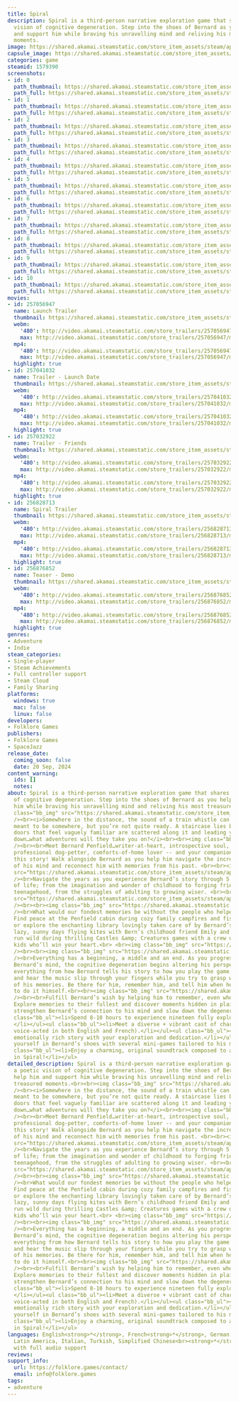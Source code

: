```yaml
---
title: Spiral
description: Spiral is a third-person narrative exploration game that shares a poetic
  vision of cognitive degeneration. Step into the shoes of Bernard as you help him
  and support him while braving his unravelling mind and reliving his most treasured
  moments.
image: https://shared.akamai.steamstatic.com/store_item_assets/steam/apps/1579390/header.jpg?t=1728140862
capsule_image: https://shared.akamai.steamstatic.com/store_item_assets/steam/apps/1579390/capsule_231x87.jpg?t=1728140862
categories: game
steamid: 1579390
screenshots:
- id: 0
  path_thumbnail: https://shared.akamai.steamstatic.com/store_item_assets/steam/apps/1579390/ss_da0c14b6f7bf932e1aa6322cdb94015349926010.600x338.jpg?t=1728140862
  path_full: https://shared.akamai.steamstatic.com/store_item_assets/steam/apps/1579390/ss_da0c14b6f7bf932e1aa6322cdb94015349926010.1920x1080.jpg?t=1728140862
- id: 1
  path_thumbnail: https://shared.akamai.steamstatic.com/store_item_assets/steam/apps/1579390/ss_135279ac781318b5ed6fb30093fc2af28ab2807b.600x338.jpg?t=1728140862
  path_full: https://shared.akamai.steamstatic.com/store_item_assets/steam/apps/1579390/ss_135279ac781318b5ed6fb30093fc2af28ab2807b.1920x1080.jpg?t=1728140862
- id: 2
  path_thumbnail: https://shared.akamai.steamstatic.com/store_item_assets/steam/apps/1579390/ss_acc19307a01803e34db172f01ee1be10bae44963.600x338.jpg?t=1728140862
  path_full: https://shared.akamai.steamstatic.com/store_item_assets/steam/apps/1579390/ss_acc19307a01803e34db172f01ee1be10bae44963.1920x1080.jpg?t=1728140862
- id: 3
  path_thumbnail: https://shared.akamai.steamstatic.com/store_item_assets/steam/apps/1579390/ss_463e49b32a41c9c2c923bf8d789b52d8fbfc7fdb.600x338.jpg?t=1728140862
  path_full: https://shared.akamai.steamstatic.com/store_item_assets/steam/apps/1579390/ss_463e49b32a41c9c2c923bf8d789b52d8fbfc7fdb.1920x1080.jpg?t=1728140862
- id: 4
  path_thumbnail: https://shared.akamai.steamstatic.com/store_item_assets/steam/apps/1579390/ss_ee410eaa7cd263a862b8881d6a003b4965f1d2a5.600x338.jpg?t=1728140862
  path_full: https://shared.akamai.steamstatic.com/store_item_assets/steam/apps/1579390/ss_ee410eaa7cd263a862b8881d6a003b4965f1d2a5.1920x1080.jpg?t=1728140862
- id: 5
  path_thumbnail: https://shared.akamai.steamstatic.com/store_item_assets/steam/apps/1579390/ss_ab186e31e4c1aeefc65775d9e63e49a117f5c010.600x338.jpg?t=1728140862
  path_full: https://shared.akamai.steamstatic.com/store_item_assets/steam/apps/1579390/ss_ab186e31e4c1aeefc65775d9e63e49a117f5c010.1920x1080.jpg?t=1728140862
- id: 6
  path_thumbnail: https://shared.akamai.steamstatic.com/store_item_assets/steam/apps/1579390/ss_a3bbb9624d1db3953a75b07eb494bf3d17b89b5a.600x338.jpg?t=1728140862
  path_full: https://shared.akamai.steamstatic.com/store_item_assets/steam/apps/1579390/ss_a3bbb9624d1db3953a75b07eb494bf3d17b89b5a.1920x1080.jpg?t=1728140862
- id: 7
  path_thumbnail: https://shared.akamai.steamstatic.com/store_item_assets/steam/apps/1579390/ss_3ac820e8c0cae83213274e3eaa81792118e8e940.600x338.jpg?t=1728140862
  path_full: https://shared.akamai.steamstatic.com/store_item_assets/steam/apps/1579390/ss_3ac820e8c0cae83213274e3eaa81792118e8e940.1920x1080.jpg?t=1728140862
- id: 8
  path_thumbnail: https://shared.akamai.steamstatic.com/store_item_assets/steam/apps/1579390/ss_1ac35defba02fb69043e754d543ee858ddcf53dd.600x338.jpg?t=1728140862
  path_full: https://shared.akamai.steamstatic.com/store_item_assets/steam/apps/1579390/ss_1ac35defba02fb69043e754d543ee858ddcf53dd.1920x1080.jpg?t=1728140862
- id: 9
  path_thumbnail: https://shared.akamai.steamstatic.com/store_item_assets/steam/apps/1579390/ss_e80b783c0e5ae89c57eb4356eb288776ca75c791.600x338.jpg?t=1728140862
  path_full: https://shared.akamai.steamstatic.com/store_item_assets/steam/apps/1579390/ss_e80b783c0e5ae89c57eb4356eb288776ca75c791.1920x1080.jpg?t=1728140862
- id: 10
  path_thumbnail: https://shared.akamai.steamstatic.com/store_item_assets/steam/apps/1579390/ss_c2960338c64b2c49d72ff5b223249145d844c595.600x338.jpg?t=1728140862
  path_full: https://shared.akamai.steamstatic.com/store_item_assets/steam/apps/1579390/ss_c2960338c64b2c49d72ff5b223249145d844c595.1920x1080.jpg?t=1728140862
movies:
- id: 257056947
  name: Launch Trailer
  thumbnail: https://shared.akamai.steamstatic.com/store_item_assets/steam/apps/257056947/movie.293x165.jpg?t=1726843582
  webm:
    '480': http://video.akamai.steamstatic.com/store_trailers/257056947/movie480_vp9.webm?t=1726843582
    max: http://video.akamai.steamstatic.com/store_trailers/257056947/movie_max_vp9.webm?t=1726843582
  mp4:
    '480': http://video.akamai.steamstatic.com/store_trailers/257056947/movie480.mp4?t=1726843582
    max: http://video.akamai.steamstatic.com/store_trailers/257056947/movie_max.mp4?t=1726843582
  highlight: true
- id: 257041032
  name: Trailer - Launch Date
  thumbnail: https://shared.akamai.steamstatic.com/store_item_assets/steam/apps/257041032/movie.293x165.jpg?t=1722029332
  webm:
    '480': http://video.akamai.steamstatic.com/store_trailers/257041032/movie480_vp9.webm?t=1722029332
    max: http://video.akamai.steamstatic.com/store_trailers/257041032/movie_max_vp9.webm?t=1722029332
  mp4:
    '480': http://video.akamai.steamstatic.com/store_trailers/257041032/movie480.mp4?t=1722029332
    max: http://video.akamai.steamstatic.com/store_trailers/257041032/movie_max.mp4?t=1722029332
  highlight: true
- id: 257032922
  name: Trailer - Friends
  thumbnail: https://shared.akamai.steamstatic.com/store_item_assets/steam/apps/257032922/movie.293x165.jpg?t=1718976713
  webm:
    '480': http://video.akamai.steamstatic.com/store_trailers/257032922/movie480_vp9.webm?t=1718976713
    max: http://video.akamai.steamstatic.com/store_trailers/257032922/movie_max_vp9.webm?t=1718976713
  mp4:
    '480': http://video.akamai.steamstatic.com/store_trailers/257032922/movie480.mp4?t=1718976713
    max: http://video.akamai.steamstatic.com/store_trailers/257032922/movie_max.mp4?t=1718976713
  highlight: true
- id: 256828713
  name: Spiral Trailer
  thumbnail: https://shared.akamai.steamstatic.com/store_item_assets/steam/apps/256828713/movie.293x165.jpg?t=1693507254
  webm:
    '480': http://video.akamai.steamstatic.com/store_trailers/256828713/movie480_vp9.webm?t=1693507254
    max: http://video.akamai.steamstatic.com/store_trailers/256828713/movie_max_vp9.webm?t=1693507254
  mp4:
    '480': http://video.akamai.steamstatic.com/store_trailers/256828713/movie480.mp4?t=1693507254
    max: http://video.akamai.steamstatic.com/store_trailers/256828713/movie_max.mp4?t=1693507254
  highlight: true
- id: 256876852
  name: Teaser - Demo
  thumbnail: https://shared.akamai.steamstatic.com/store_item_assets/steam/apps/256876852/movie.293x165.jpg?t=1646674181
  webm:
    '480': http://video.akamai.steamstatic.com/store_trailers/256876852/movie480_vp9.webm?t=1646674181
    max: http://video.akamai.steamstatic.com/store_trailers/256876852/movie_max_vp9.webm?t=1646674181
  mp4:
    '480': http://video.akamai.steamstatic.com/store_trailers/256876852/movie480.mp4?t=1646674181
    max: http://video.akamai.steamstatic.com/store_trailers/256876852/movie_max.mp4?t=1646674181
  highlight: true
genres:
- Adventure
- Indie
steam_categories:
- Single-player
- Steam Achievements
- Full controller support
- Steam Cloud
- Family Sharing
platforms:
  windows: true
  mac: false
  linux: false
developers:
- Folklore Games
publishers:
- Folklore Games
- SpaceJazz
release_date:
  coming_soon: false
  date: 20 Sep, 2024
content_warning:
  ids: []
  notes:
about: Spiral is a third-person narrative exploration game that shares a poetic vision
  of cognitive degeneration. Step into the shoes of Bernard as you help him and support
  him while braving his unravelling mind and reliving his most treasured moments.<br><br><img
  class="bb_img" src="https://shared.akamai.steamstatic.com/store_item_assets/steam/apps/1579390/extras/Stepintooption.png?t=1728140862"
  /><br><i>Somewhere in the distance, the sound of a train whistle can be heard. You’re
  meant to be somewhere, but you’re not quite ready. A staircase lies before you,
  doors that feel vaguely familiar are scattered along it and leading you further
  down…what adventures will they take you on?</i><br><br><img class="bb_img" src="https://shared.akamai.steamstatic.com/store_item_assets/steam/apps/1579390/extras/arbre.gif?t=1728140862"
  /><br><br>Meet Bernard Penfield…writer-at-heart, introspective soul, roleplaying-veteran,
  professional dog-petter, comforts-of-home lover -- and your companion throughout
  this story! Walk alongside Bernard as you help him navigate the increasing instability
  of his mind and reconnect him with memories from his past. <br><br><img class="bb_img"
  src="https://shared.akamai.steamstatic.com/store_item_assets/steam/apps/1579390/extras/ExploreRich.png?t=1728140862"
  /><br>Navigate the years as you experience Bernard’s story through 5 different stages
  of life; from the imagination and wonder of childhood to forging friendships in
  teenagehood, from the struggles of adulting to growing wiser. <br><br><img class="bb_img"
  src="https://shared.akamai.steamstatic.com/store_item_assets/steam/apps/1579390/extras/Transformation.gif?t=1728140862"
  /><br><br><img class="bb_img" src="https://shared.akamai.steamstatic.com/store_item_assets/steam/apps/1579390/extras/Fallinlove.png?t=1728140862"
  /><br>What would our fondest memories be without the people who helped make them?
  Find peace at the Penfield cabin during cozy family campfires and fishing trips,
  or explore the enchanting library lovingly taken care of by Bernard’s mom. Spend
  lazy, sunny days flying kites with Bern’s childhood friend Emily and let your imagination
  run wild during thrilling Castles &amp; Creatures games with a crew of charming
  kids who’ll win your heart.<br> <br><img class="bb_img" src="https://shared.akamai.steamstatic.com/store_item_assets/steam/apps/1579390/extras/music.gif?t=1728140862"
  /><br><br><img class="bb_img" src="https://shared.akamai.steamstatic.com/store_item_assets/steam/apps/1579390/extras/bethere.png?t=1728140862"
  /><br>Everything has a beginning, a middle and an end. As you progress further into
  Bernard’s mind, the cognitive degeneration begins altering his perspective. Affecting
  everything from how Bernard tells his story to how you play the game. See the visuals
  and hear the music slip through your fingers while you try to grasp what's left
  of his memories. Be there for him, remember him, and tell him when he won't be able
  to do it himself.<br><br><img class="bb_img" src="https://shared.akamai.steamstatic.com/store_item_assets/steam/apps/1579390/extras/deconstruction.gif?t=1728140862"
  /><br><br>Fulfill Bernard’s wish by helping him to remember, even when he cannot.
  Explore memories to their fullest and discover moments hidden in plain sight to
  strengthen Bernard’s connection to his mind and slow down the degeneration.<br><br>FEATURES<br><ul
  class="bb_ul"><li>Spend 8-10 hours to experience nineteen fully explorable memories.
  </li></ul><ul class="bb_ul"><li>Meet a diverse + vibrant cast of characters (fully
  voice-acted in both English and French).</li></ul><ul class="bb_ul"><li>Impact an
  emotionally rich story with your exploration and dedication.</li></ul><ul class="bb_ul"><li>Put
  yourself in Bernard’s shoes with several mini-games tailored to his memories.</li></ul><ul
  class="bb_ul"><li>Enjoy a charming, original soundtrack composed to accompany you
  in Spiral!</li></ul>
detailed_description: Spiral is a third-person narrative exploration game that shares
  a poetic vision of cognitive degeneration. Step into the shoes of Bernard as you
  help him and support him while braving his unravelling mind and reliving his most
  treasured moments.<br><br><img class="bb_img" src="https://shared.akamai.steamstatic.com/store_item_assets/steam/apps/1579390/extras/Stepintooption.png?t=1728140862"
  /><br><i>Somewhere in the distance, the sound of a train whistle can be heard. You’re
  meant to be somewhere, but you’re not quite ready. A staircase lies before you,
  doors that feel vaguely familiar are scattered along it and leading you further
  down…what adventures will they take you on?</i><br><br><img class="bb_img" src="https://shared.akamai.steamstatic.com/store_item_assets/steam/apps/1579390/extras/arbre.gif?t=1728140862"
  /><br><br>Meet Bernard Penfield…writer-at-heart, introspective soul, roleplaying-veteran,
  professional dog-petter, comforts-of-home lover -- and your companion throughout
  this story! Walk alongside Bernard as you help him navigate the increasing instability
  of his mind and reconnect him with memories from his past. <br><br><img class="bb_img"
  src="https://shared.akamai.steamstatic.com/store_item_assets/steam/apps/1579390/extras/ExploreRich.png?t=1728140862"
  /><br>Navigate the years as you experience Bernard’s story through 5 different stages
  of life; from the imagination and wonder of childhood to forging friendships in
  teenagehood, from the struggles of adulting to growing wiser. <br><br><img class="bb_img"
  src="https://shared.akamai.steamstatic.com/store_item_assets/steam/apps/1579390/extras/Transformation.gif?t=1728140862"
  /><br><br><img class="bb_img" src="https://shared.akamai.steamstatic.com/store_item_assets/steam/apps/1579390/extras/Fallinlove.png?t=1728140862"
  /><br>What would our fondest memories be without the people who helped make them?
  Find peace at the Penfield cabin during cozy family campfires and fishing trips,
  or explore the enchanting library lovingly taken care of by Bernard’s mom. Spend
  lazy, sunny days flying kites with Bern’s childhood friend Emily and let your imagination
  run wild during thrilling Castles &amp; Creatures games with a crew of charming
  kids who’ll win your heart.<br> <br><img class="bb_img" src="https://shared.akamai.steamstatic.com/store_item_assets/steam/apps/1579390/extras/music.gif?t=1728140862"
  /><br><br><img class="bb_img" src="https://shared.akamai.steamstatic.com/store_item_assets/steam/apps/1579390/extras/bethere.png?t=1728140862"
  /><br>Everything has a beginning, a middle and an end. As you progress further into
  Bernard’s mind, the cognitive degeneration begins altering his perspective. Affecting
  everything from how Bernard tells his story to how you play the game. See the visuals
  and hear the music slip through your fingers while you try to grasp what's left
  of his memories. Be there for him, remember him, and tell him when he won't be able
  to do it himself.<br><br><img class="bb_img" src="https://shared.akamai.steamstatic.com/store_item_assets/steam/apps/1579390/extras/deconstruction.gif?t=1728140862"
  /><br><br>Fulfill Bernard’s wish by helping him to remember, even when he cannot.
  Explore memories to their fullest and discover moments hidden in plain sight to
  strengthen Bernard’s connection to his mind and slow down the degeneration.<br><br>FEATURES<br><ul
  class="bb_ul"><li>Spend 8-10 hours to experience nineteen fully explorable memories.
  </li></ul><ul class="bb_ul"><li>Meet a diverse + vibrant cast of characters (fully
  voice-acted in both English and French).</li></ul><ul class="bb_ul"><li>Impact an
  emotionally rich story with your exploration and dedication.</li></ul><ul class="bb_ul"><li>Put
  yourself in Bernard’s shoes with several mini-games tailored to his memories.</li></ul><ul
  class="bb_ul"><li>Enjoy a charming, original soundtrack composed to accompany you
  in Spiral!</li></ul>
languages: English<strong>*</strong>, French<strong>*</strong>, German, Spanish -
  Latin America, Italian, Turkish, Simplified Chinese<br><strong>*</strong>languages
  with full audio support
reviews:
support_info:
  url: https://folklore.games/contact/
  email: info@folklore.games
tags:
- adventure
---
```


